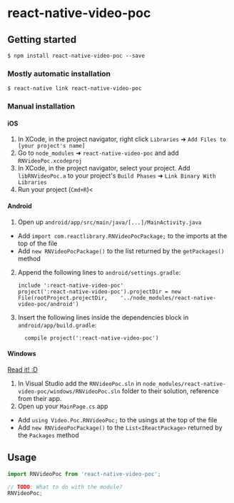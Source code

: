 
# react-native-video-poc

## Getting started

`$ npm install react-native-video-poc --save`

### Mostly automatic installation

`$ react-native link react-native-video-poc`

### Manual installation


#### iOS

1. In XCode, in the project navigator, right click `Libraries` ➜ `Add Files to [your project's name]`
2. Go to `node_modules` ➜ `react-native-video-poc` and add `RNVideoPoc.xcodeproj`
3. In XCode, in the project navigator, select your project. Add `libRNVideoPoc.a` to your project's `Build Phases` ➜ `Link Binary With Libraries`
4. Run your project (`Cmd+R`)<

#### Android

1. Open up `android/app/src/main/java/[...]/MainActivity.java`
  - Add `import com.reactlibrary.RNVideoPocPackage;` to the imports at the top of the file
  - Add `new RNVideoPocPackage()` to the list returned by the `getPackages()` method
2. Append the following lines to `android/settings.gradle`:
  	```
  	include ':react-native-video-poc'
  	project(':react-native-video-poc').projectDir = new File(rootProject.projectDir, 	'../node_modules/react-native-video-poc/android')
  	```
3. Insert the following lines inside the dependencies block in `android/app/build.gradle`:
  	```
      compile project(':react-native-video-poc')
  	```

#### Windows
[Read it! :D](https://github.com/ReactWindows/react-native)

1. In Visual Studio add the `RNVideoPoc.sln` in `node_modules/react-native-video-poc/windows/RNVideoPoc.sln` folder to their solution, reference from their app.
2. Open up your `MainPage.cs` app
  - Add `using Video.Poc.RNVideoPoc;` to the usings at the top of the file
  - Add `new RNVideoPocPackage()` to the `List<IReactPackage>` returned by the `Packages` method


## Usage
```javascript
import RNVideoPoc from 'react-native-video-poc';

// TODO: What to do with the module?
RNVideoPoc;
```
  